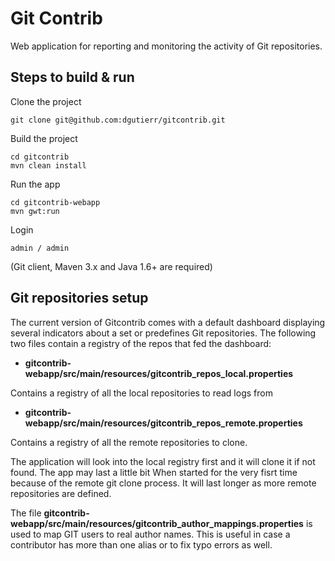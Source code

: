 Git Contrib
===========

Web application for reporting and monitoring the activity of Git repositories.
 
Steps to build & run
---------------------------
 
Clone the project

    git clone git@github.com:dgutierr/gitcontrib.git
    
Build the project

    cd gitcontrib
    mvn clean install

Run the app

    cd gitcontrib-webapp
    mvn gwt:run

Login

    admin / admin

(Git client, Maven 3.x and Java 1.6+ are required)

Git repositories setup
---------------------------

The current version of Gitcontrib comes with a default dashboard displaying several indicators about a set
or predefines Git repositories. The following two files contain a registry of the repos that fed the dashboard:

* **gitcontrib-webapp/src/main/resources/gitcontrib_repos_local.properties**

Contains a registry of all the local repositories to read logs from

* **gitcontrib-webapp/src/main/resources/gitcontrib_repos_remote.properties**

Contains a registry of all the remote repositories to clone.

The application will look into the local registry first and it will clone it if not found. The app may last a little bit
When started for the very fisrt time because of the remote git clone process. It will last longer as more remote
repositories are defined.

The file **gitcontrib-webapp/src/main/resources/gitcontrib_author_mappings.properties** is used to map GIT users to
real author names. This is useful in case a contributor has more than one alias or to fix typo errors as well.


